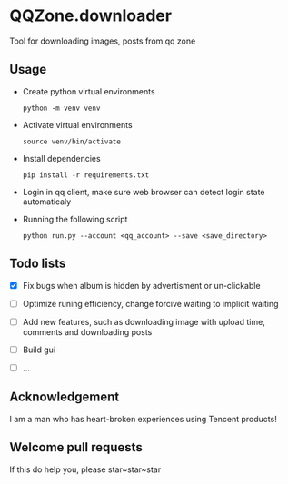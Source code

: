 # QQZone.downloader

Tool for downloading images, posts from qq zone

## Usage

- Create python virtual environments

    `python -m venv venv`
- Activate virtual environments

    `source venv/bin/activate`

- Install dependencies

    `pip install -r requirements.txt`

- Login in qq client, make sure web browser can detect login state automaticaly

- Running the following script

    `python run.py --account <qq_account> --save <save_directory>`


## Todo lists

- [x] Fix bugs when album is hidden by advertisment or un-clickable
- [ ] Optimize runing efficiency, change forcive waiting to implicit waiting
- [ ] Add new features, such as downloading image with upload time, comments and downloading posts
- [ ] Build gui
- [ ] ...


## Acknowledgement

I am a man who has heart-broken experiences using Tencent products!

## Welcome pull requests

If this do help you, please star~star~star

